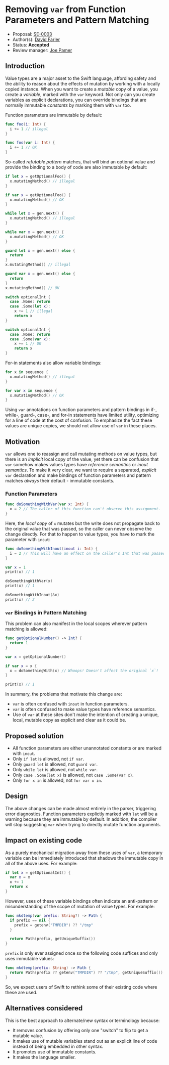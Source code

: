 # Removing `var` from Function Parameters and Pattern Matching

* Proposal: [SE-0003](https://github.com/apple/swift-evolution/blob/master/proposals/0003-remove-var-parameters-patterns.md)
* Author(s): [David Farler](https://github.com/bitjammer)
* Status: **Accepted**
* Review manager: [Joe Pamer](https://github.com/jopamer)

## Introduction

Value types are a major asset to the Swift language, affording safety and the
ability to reason about the effects of mutation by working with a locally copied
instance. When you want to create a *mutable* copy of a value, you create a
*variable*, marked with the `var` keyword. Not only can you create variables as
explicit declarations, you can override bindings that are normally immutable
*constants* by marking them with `var` too.

Function parameters are immutable by default:

```swift
func foo(i: Int) {
  i += 1 // illegal
}

func foo(var i: Int) {
  i += 1 // OK
}
```

So-called *refutable pattern* matches, that will bind an optional value and
provide the binding to a body of code are also immutable by default:

```swift
if let x = getOptionalFoo() {
  x.mutatingMethod() // illegal
}

if var x = getOptionalFoo() {
  x.mutatingMethod() // OK
}
```

```swift
while let x = gen.next() {
  x.mutatingMethod() // illegal
}

while var x = gen.next() {
  x.mutatingMethod() // OK
}
```

```swift
guard let x = gen.next() else {
  return
}
x.mutatingMethod() // illegal

guard var x = gen.next() else {
  return
}
x.mutatingMethod() // OK
```

```swift
switch optionalInt {
  case .None: return
  case .Some(let x):
    x += 1 // illegal
    return x
}

switch optionalInt {
  case .None: return
  case .Some(var x):
    x += 1 // OK
    return x
}
```

For-in statements also allow variable bindings:

```swift
for x in sequence {
  x.mutatingMethod() // illegal
}

for var x in sequence {
  x.mutatingMethod() // OK
}
```

Using `var` annotations on function parameters and pattern bindings in if-,
while-, guard-, case-, and for-in statements have limited utility, optimizing
for a line of code at the cost of confusion. To emphasize the fact these values
are unique copies, we should not allow use of `var` in these places.

## Motivation

`var` allows one to reassign and call mutating methods on value types, but there
is an *implicit* local copy of the value, yet there can be confusion that `var`
somehow makes values types have *reference semantics* or *inout semantics*. To
make it very clear, we want to require a separated, *explicit* `var` declaration
and make bindings of function parameters and pattern matches *always* their
default - immutable constants.

### Function Parameters

```swift
func doSomethingWithVar(var x: Int) {
  x = 2 // The caller of this function can't observe this assignment.
}
```

Here, the *local copy* of `x` mutates but the write does not propagate back to
the original value that was passed, so the caller can never observe the change
directly.  For that to happen to value types, you have to mark the parameter
with `inout`:

```swift
func doSomethingWithInout(inout i: Int) {
  i = 2 // This will have an effect on the caller's Int that was passed.
}

var x = 1
print(x) // 1

doSomethingWithVar(x)
print(x) // 1

doSomethingWithInout(&x)
print(x) // 2
```

### `var` Bindings in Pattern Matching

This problem can also manifest in the local scopes wherever pattern matching is
allowed:

```swift
func getOptionalNumber() -> Int? {
  return 1
}

var x = getOptionalNumber()

if var x = x {
  x = doSomethingWith(x) // Whoops! Doesn't affect the original `x`!
}

print(x) // 1
```

In summary, the problems that motivate this change are:

- `var` is often confused with `inout` in function parameters.
- `var` is often confused to make value types have reference semantics.
- Use of `var` at these sites don't make the intention of creating a unique,
  local, mutable copy as explicit and clear as it could be.

## Proposed solution

- All function parameters are either unannotated constants or are marked with `inout`.
- Only `if let` is allowed, not `if var`.
- Only `guard let` is allowed, not `guard var`.
- Only `while let` is allowed, not `while var`.
- Only `case .Some(let x)` is allowed, not `case .Some(var x)`.
- Only `for x in` is allowed, not `for var x in`.

## Design

The above changes can be made almost entirely in the parser, triggering error
diagnostics.  Function parameters explictly marked with `let` will be a warning
because they are immutable by default. In addition, the compiler will stop
suggesting `var` when trying to directly mutate function arguments.

## Impact on existing code

As a purely mechanical migration away from these uses of `var`, a temporary
variable can be immediately introduced that shadows the immutable copy in all of
the above uses. For example:

```swift
if let x = getOptionalInt() {
  var x = x
  x += 1
  return x
}
```

However, uses of these variable bindings often indicate an anti-pattern or
misunderstanding of the scope of mutation of value types. For example:

```swift
func mkdtemp(var prefix: String?) -> Path {
  if prefix == nil {
    prefix = getenv("TMPDIR") ?? "/tmp"
  }

  return Path(prefix, getUniqueSuffix())
}
```

`prefix` is only ever assigned once so the following code suffices and
only uses immutable values:

```swift
func mkdtemp(prefix: String) -> Path {
  return Path(prefix ?? getenv("TMPDIR") ?? "/tmp", getUniqueSuffix())
}
```

So, we expect users of Swift to rethink some of their existing code where these
are used.

## Alternatives considered

This is the best approach to alternate/new syntax or terminology because:

- It removes confusion by offering only one "switch" to flip to get a mutable
  value.
- It makes use of mutable variables stand out as an explicit line of code
  instead of being embedded in other syntax.
- It promotes use of immutable constants.
- It makes the language smaller.

